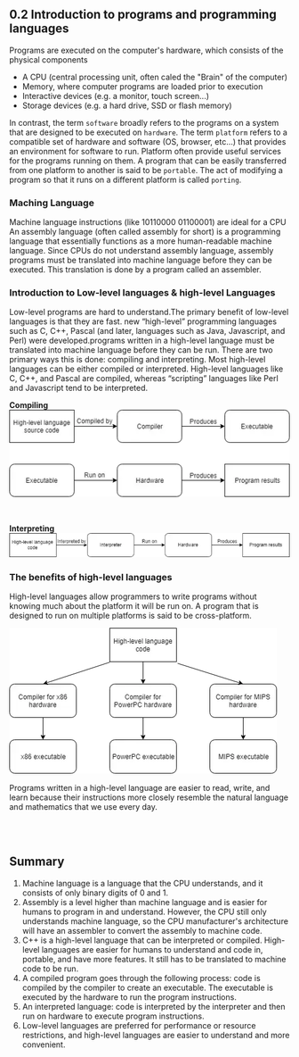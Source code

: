 ## 0.2 Introduction to programs and programming languages

Programs are executed on the computer's hardware, which consists of the physical components
- A CPU (central processing unit, often caled the "Brain" of the computer)
- Memory, where computer programs are loaded prior to execution
- Interactive devices (e.g. a monitor, touch screen...)
- Storage devices (e.g. a hard drive, SSD or flash memory)

In contrast, the term `software` broadly refers to the programs on a system that are designed to be executed on `hardware`.
The term `platform` refers to a compatible set of hardware and software (OS, browser, etc…) that provides an environment for software to run. Platform often provide useful services for the programs running on them. A program that can be easily transferred from one platform to another is said to be `portable`. The act of modifying a program so that it runs on a different platform is called `porting`.


### Maching Language
Machine language instructions (like 10110000 01100001) are ideal for a CPU
An assembly language (often called assembly for short) is a programming language that essentially functions as a more human-readable machine language.
Since CPUs do not understand assembly language, assembly programs must be translated into machine language before they can be executed. This translation is done by a program called an assembler. 

### Introduction to Low-level languages & high-level Languages
Low-level programs are hard to understand.The primary benefit of low-level languages is that they are fast. 
new “high-level” programming languages such as C, C++, Pascal (and later, languages such as Java, Javascript, and Perl) were developed.programs written in a high-level language must be translated into machine language before they can be run. There are two primary ways this is done: compiling and interpreting.
Most high-level languages can be either compiled or interpreted. High-level languages like C, C++, and Pascal are compiled, whereas “scripting” languages like Perl and Javascript tend to be interpreted.

**Compiling**
<br/>
![compiling](image-1.png)

<br/>

**Interpreting**
<br/>
![interpreting](image.png)


### The benefits of high-level languages
High-level languages allow programmers to write programs without knowing much about the platform it will be run on.
A program that is designed to run on multiple platforms is said to be cross-platform.

![alt text](image-2.png)

Programs written in a high-level language are easier to read, write, and learn because their instructions more closely resemble the natural language and mathematics that we use every day.


<br/>
<br/>

## Summary

1. Machine language is a language that the CPU understands, and it consists of only binary digits of 0 and 1.
2. Assembly is a level higher than machine language and is easier for humans to program in and understand. However, the CPU still only understands machine language, so the CPU manufacturer's architecture will have an assembler to convert the assembly to machine code.
3. C++ is a high-level language that can be interpreted or compiled. High-level languages are easier for humans to understand and code in, portable, and have more features. It still has to be translated to machine code to be run.
4. A compiled program goes through the following process: code is compiled by the compiler to create an executable. The executable is executed by the hardware to run the program instructions.
5. An interpreted language: code is interpreted by the interpreter and then run on hardware to execute program instructions.
6. Low-level languages are preferred for performance or resource restrictions, and high-level languages are easier to understand and more convenient.